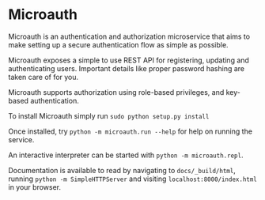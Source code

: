 # Microauth

Microauth is an authentication and authorization microservice that aims to make
setting up a secure authentication flow as simple as possible.

Microauth exposes a simple to use REST API for registering, updating and
authenticating users.
Important details like proper password hashing are taken care of for you.

Microauth supports authorization using role-based privileges, and key-based
authentication.

To install Microauth simply run `sudo python setup.py install`

Once installed, try `python -m microauth.run --help` for help on running the service.

An interactive interpreter can be started with `python -m microauth.repl`.

Documentation is available to read by navigating to `docs/_build/html`, running
`python -m SimpleHTTPServer` and visiting `localhost:8000/index.html` in your browser.
